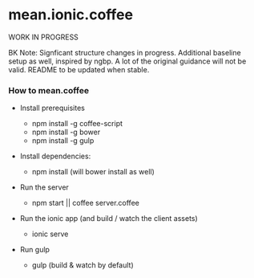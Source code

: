 mean.ionic.coffee
===========

WORK IN PROGRESS

BK Note: Signficant structure changes in progress. Additional baseline setup as
well, inspired by ngbp. A lot of the original guidance will not be valid. README
to be updated when stable.


### How to mean.coffee

- Install prerequisites
    - npm install -g coffee-script
    - npm install -g bower
    - npm install -g gulp

- Install dependencies:
    - npm install (will bower install as well)

- Run the server
    - npm start || coffee server.coffee

- Run the ionic app (and build / watch the client assets)
    - ionic serve

- Run gulp
    - gulp (build & watch by default)
